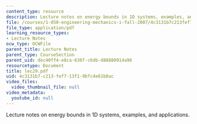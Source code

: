 ```yaml
---
content_type: resource
description: Lecture notes on energy bounds in 1D systems, examples, and applications.
file: /courses/1-050-engineering-mechanics-i-fall-2007/4c3131b7c213fef713f19bfc4e61b8ac_lec29.pdf
file_type: application/pdf
learning_resource_types:
- Lecture Notes
ocw_type: OCWFile
parent_title: Lecture Notes
parent_type: CourseSection
parent_uid: dec40ff4-e8ca-636f-c6db-d88880914a96
resourcetype: Document
title: lec29.pdf
uid: 4c3131b7-c213-fef7-13f1-9bfc4e61b8ac
video_files:
  video_thumbnail_file: null
video_metadata:
  youtube_id: null
---
```

Lecture notes on energy bounds in 1D systems, examples, and applications.

